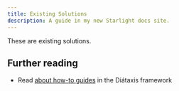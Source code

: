 ```yaml
---
title: Existing Solutions
description: A guide in my new Starlight docs site.
---
```


These are existing solutions.

## Further reading

- Read [about how-to guides](https://diataxis.fr/how-to-guides/) in the Diátaxis framework
